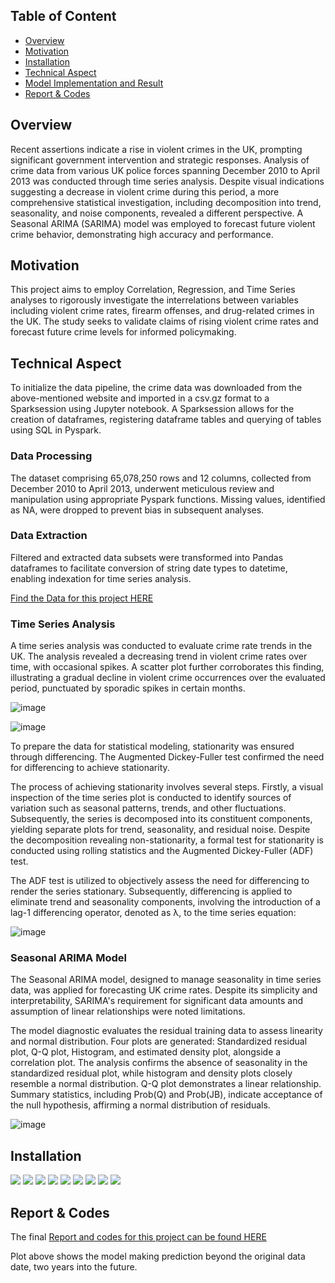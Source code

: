 ## Table of Content
- [Overview](#overview)
- [Motivation](#motivation)
- [Installation](#installation)
- [Technical Aspect](#technical-aspect)
- [Model Implementation and Result](#model-implementation-and-result)
- [Report & Codes](#report--codes)

## Overview
Recent assertions indicate a rise in violent crimes in the UK, prompting significant government intervention and strategic responses. Analysis of crime data from various UK police forces spanning December 2010 to April 2013 was conducted through time series analysis. Despite visual indications suggesting a decrease in violent crime during this period, a more comprehensive statistical investigation, including decomposition into trend, seasonality, and noise components, revealed a different perspective. A Seasonal ARIMA (SARIMA) model was employed to forecast future violent crime behavior, demonstrating high accuracy and performance.

## Motivation
This project aims to employ Correlation, Regression, and Time Series analyses to rigorously investigate the interrelations between variables including violent crime rates, firearm offenses, and drug-related crimes in the UK. The study seeks to validate claims of rising violent crime rates and forecast future crime levels for informed policymaking.

## Technical Aspect
To initialize the data pipeline, the crime data was downloaded from the above-mentioned website and imported in a csv.gz format to a Sparksession using Jupyter notebook. A Sparksession allows for the creation of dataframes, registering dataframe tables and querying of tables using SQL in Pyspark.

### Data Processing
The dataset comprising 65,078,250 rows and 12 columns, collected from December 2010 to April 2013, underwent meticulous review and manipulation using appropriate Pyspark functions. Missing values, identified as NA, were dropped to prevent bias in subsequent analyses.

### Data Extraction
Filtered and extracted data subsets were transformed into Pandas dataframes to facilitate conversion of string date types to datetime, enabling indexation for time series analysis.

[Find the Data for this project HERE](https://data.police.uk/)

### Time Series Analysis
A time series analysis was conducted to evaluate crime rate trends in the UK. The analysis revealed a decreasing trend in violent crime rates over time, with occasional spikes. A scatter plot further corroborates this finding, illustrating a gradual decline in violent crime occurrences over the evaluated period, punctuated by sporadic spikes in certain months.

![image](https://github.com/Mattdozie/Forecasting-Future-Trends-SARIMA-Modeling-of-Violent-Crime-in-the-UK/assets/100968289/e18550d5-275b-4a5c-9361-20db3e01779b)


![image](https://github.com/Mattdozie/Forecasting-Future-Trends-SARIMA-Modeling-of-Violent-Crime-in-the-UK/assets/100968289/8928e772-fbd5-42ca-b72f-2dfd0c2bf713)

To prepare the data for statistical modeling, stationarity was ensured through differencing. The Augmented Dickey-Fuller test confirmed the need for differencing to achieve stationarity.

The process of achieving stationarity involves several steps. Firstly, a visual inspection of the time series plot is conducted to identify sources of variation such as seasonal patterns, trends, and other fluctuations. Subsequently, the series is decomposed into its constituent components, yielding separate plots for trend, seasonality, and residual noise. Despite the decomposition revealing non-stationarity, a formal test for stationarity is conducted using rolling statistics and the Augmented Dickey-Fuller (ADF) test.

The ADF test is utilized to objectively assess the need for differencing to render the series stationary. Subsequently, differencing is applied to eliminate trend and seasonality components, involving the introduction of a lag-1 differencing operator, denoted as λ, to the time series equation:


![image](https://github.com/Mattdozie/Forecasting-Future-Trends-SARIMA-Modeling-of-Violent-Crime-in-the-UK/assets/100968289/f5e05a44-e1ca-4d3f-9c4a-bca3fbb258f5)


### Seasonal ARIMA Model
The Seasonal ARIMA model, designed to manage seasonality in time series data, was applied for forecasting UK crime rates. Despite its simplicity and interpretability, SARIMA's requirement for significant data amounts and assumption of linear relationships were noted limitations.

The model diagnostic evaluates the residual training data to assess linearity and normal distribution. Four plots are generated: Standardized residual plot, Q-Q plot, Histogram, and estimated density plot, alongside a correlation plot. The analysis confirms the absence of seasonality in the standardized residual plot, while histogram and density plots closely resemble a normal distribution. Q-Q plot demonstrates a linear relationship. Summary statistics, including Prob(Q) and Prob(JB), indicate acceptance of the null hypothesis, affirming a normal distribution of residuals.


![image](https://github.com/Mattdozie/Forecasting-Future-Trends-SARIMA-Modeling-of-Violent-Crime-in-the-UK/assets/100968289/586adfae-2c0e-4c51-8fc6-db1d86ee6f40)


## Installation
<div>
<img src="https://img.shields.io/badge/-Spark_SQL-E25A1C?&style=for-the-badge&logo=Apache-Spark&logoColor=white" />
<img src="https://img.shields.io/badge/-PySpark-E25A1C?&style=for-the-badge&logo=Apache-Spark&logoColor=white" />
<img src="https://img.shields.io/badge/-NumPy-013243?&style=for-the-badge&logo=NumPy&logoColor=white" />
<img src="https://img.shields.io/badge/-Seaborn-388E3C?&style=for-the-badge&logo=Seaborn&logoColor=white" />
<img src="https://img.shields.io/badge/-Matplotlib-377EB8?&style=for-the-badge&logo=Python&logoColor=white" />
<img src="https://img.shields.io/badge/-Pandas-150458?&style=for-the-badge&logo=Pandas&logoColor=white" />
<img src="https://img.shields.io/badge/-OpenCV-5C3EE8?&style=for-the-badge&logo=OpenCV&logoColor=white" />
<img src="https://img.shields.io/badge/-Statsmodels-007ACC?&style=for-the-badge" />
<img src="https://img.shields.io/badge/-itertools-007ACC?&style=for-the-badge" />
</div>

## Report & Codes
The final [Report and codes for this project can be found HERE](insert_link_here)

Plot above shows the model making prediction beyond the original data date, two years into the future.
